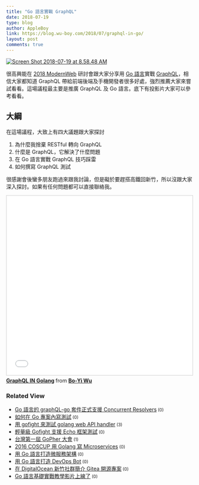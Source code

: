 ```yaml
---
title: "Go 語言實戰 GraphQL"
date: 2018-07-19
type: blog
author: AppleBoy
link: https://blog.wu-boy.com/2018/07/graphql-in-go/
layout: post
comments: true
---
```


<a href="https://www.flickr.com/photos/appleboy/41690303080/in/dateposted-public/" title="Screen Shot 2018-07-19 at 8.58.48 AM"><img src="https://i1.wp.com/farm2.staticflickr.com/1769/41690303080_3d1a278b8a_z.jpg?w=840&#038;ssl=1" alt="Screen Shot 2018-07-19 at 8.58.48 AM" data-recalc-dims="1" /></a>

很高興能在 <a href="http://modernweb.tw/">2018 ModernWeb</a> 研討會跟大家分享用 <a href="https://golang.org">Go 語言</a>實戰 <a href="https://graphql.org/">GraphQL</a>，相信大家都知道 GraphQL 帶給前端後端及手機開發者很多好處，強烈推薦大家來嘗試看看。這場議程最主要是推廣 GraphQL 及 Go 語言。底下有投影片大家可以參考看看。

<span id="more-7052"></span>

<h2>大綱</h2>

在這場議程，大致上有四大議題跟大家探討

<ol>
<li>為什麼我捨棄 RESTful 轉向 GraphQL</li>
<li>什麼是 GraphQL，它解決了什麼問題</li>
<li>在 Go 語言實戰 GraphQL 技巧踩雷</li>
<li>如何撰寫 GraphQL 測試</li>
</ol>

很感謝會後蠻多朋友跑過來跟我討論，但是礙於要趕搭高鐵回新竹，所以沒跟大家深入探討。如果有任何問題都可以直接聯絡我。

<iframe src="//www.slideshare.net/slideshow/embed_code/key/L0UEo6V4Nrn7DN" width="595" height="485" frameborder="0" marginwidth="0" marginheight="0" scrolling="no" style="border:1px solid #CCC; border-width:1px; margin-bottom:5px; max-width: 100%;" allowfullscreen> </iframe>

<div style="margin-bottom:5px"> <strong> <a href="//www.slideshare.net/appleboy/graphql-ingo-106518012" title="GraphQL IN Golang" target="_blank">GraphQL IN Golang</a> </strong> from <strong><a href="https://www.slideshare.net/appleboy" target="_blank">Bo-Yi Wu</a></strong> </div>
<div class="wp_rp_wrap  wp_rp_plain" ><div class="wp_rp_content"><h3 class="related_post_title">Related View</h3><ul class="related_post wp_rp"><li data-position="0" data-poid="in-7081" data-post-type="none" ><a href="https://blog.wu-boy.com/2018/09/graphql-go-library-support-concurrent-resolvers/" class="wp_rp_title">Go 語言的 graphQL-go 套件正式支援 Concurrent Resolvers</a><small class="wp_rp_comments_count"> (0)</small><br /></li><li data-position="1" data-poid="in-7021" data-post-type="none" ><a href="https://blog.wu-boy.com/2018/05/how-to-write-testing-in-golang/" class="wp_rp_title">如何在 Go 專案內寫測試</a><small class="wp_rp_comments_count"> (0)</small><br /></li><li data-position="2" data-poid="in-6198" data-post-type="none" ><a href="https://blog.wu-boy.com/2016/04/gofight-tool-for-api-handler-testing-in-golang/" class="wp_rp_title">用 gofight 來測試 golang web API handler</a><small class="wp_rp_comments_count"> (3)</small><br /></li><li data-position="3" data-poid="in-6597" data-post-type="none" ><a href="https://blog.wu-boy.com/2016/11/golang-gofight-support-echo-framework/" class="wp_rp_title">輕量級 Gofight 支援 Echo 框架測試</a><small class="wp_rp_comments_count"> (0)</small><br /></li><li data-position="4" data-poid="in-6758" data-post-type="none" ><a href="https://blog.wu-boy.com/2017/06/gopher-day-in-taipei/" class="wp_rp_title">台灣第一屆 GoPher 大會</a><small class="wp_rp_comments_count"> (1)</small><br /></li><li data-position="5" data-poid="in-6493" data-post-type="none" ><a href="https://blog.wu-boy.com/2016/08/build-microservices-in-golang/" class="wp_rp_title">2016 COSCUP 用 Golang 寫 Microservices</a><small class="wp_rp_comments_count"> (0)</small><br /></li><li data-position="6" data-poid="in-6791" data-post-type="none" ><a href="https://blog.wu-boy.com/2017/08/microservice-in-go/" class="wp_rp_title">用 Go 語言打造微服務架構</a><small class="wp_rp_comments_count"> (0)</small><br /></li><li data-position="7" data-poid="in-6708" data-post-type="none" ><a href="https://blog.wu-boy.com/2017/04/devops-bot-in-golang/" class="wp_rp_title">用 Go 語言打造 DevOps Bot</a><small class="wp_rp_comments_count"> (0)</small><br /></li><li data-position="8" data-poid="in-6700" data-post-type="none" ><a href="https://blog.wu-boy.com/2017/04/introduction-to-gitea-in-digitalocean-hsinchu/" class="wp_rp_title">在 DigitalOcean 新竹社群簡介 Gitea 開源專案</a><small class="wp_rp_comments_count"> (0)</small><br /></li><li data-position="9" data-poid="in-6992" data-post-type="none" ><a href="https://blog.wu-boy.com/2018/03/golang-introduction-video/" class="wp_rp_title">Go 語言基礎實戰教學影片上線了</a><small class="wp_rp_comments_count"> (0)</small><br /></li></ul></div></div>